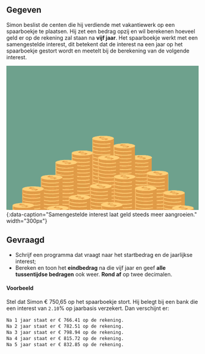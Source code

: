 ## Gegeven

Simon beslist de centen die hij verdiende met vakantiewerk op een spaarboekje te plaatsen. Hij zet een bedrag opzij en wil berekenen hoeveel geld er op de rekening zal staan na **vijf jaar**. Het spaarboekje werkt met een samengestelde interest, dit betekent dat de interest na een jaar op het spaarboekje gestort wordt en meetelt bij de berekening van de volgende interest.

![Samengestelde interest laat geld steeds meer aangroeien.](media/money.gif "Samengestelde interest laat geld steeds meer aangroeien."){:data-caption="Samengestelde interest laat geld steeds meer aangroeien." width="300px"}

## Gevraagd

* Schrijf een programma dat vraagt naar het startbedrag en de jaarlijkse interest;
* Bereken en toon het **eindbedrag** na die vijf jaar en geef **alle tussentijdse bedragen** ook weer. **Rond af** op twee decimalen.

#### Voorbeeld

Stel dat Simon € 750,65 op het spaarboekje stort. Hij belegt bij een bank die een interest van `2.10`% op jaarbasis verzekert. Dan verschijnt er:

```
Na 1 jaar staat er € 766.41 op de rekening.
Na 2 jaar staat er € 782.51 op de rekening.
Na 3 jaar staat er € 798.94 op de rekening.
Na 4 jaar staat er € 815.72 op de rekening.
Na 5 jaar staat er € 832.85 op de rekening.
```
